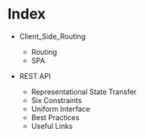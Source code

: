# Index

- Client_Side_Routing

  - Routing
  - SPA

- REST API
  - Representational State Transfer
  - Six Constraints
  - Uniform Interface
  - Best Practices
  - Useful Links
